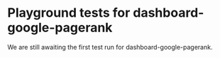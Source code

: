 # Playground tests for dashboard-google-pagerank
We are still awaiting the first test run for dashboard-google-pagerank.
